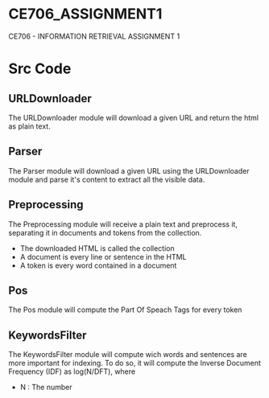 # CE706_ASSIGNMENT1
CE706 - INFORMATION RETRIEVAL ASSIGNMENT 1

# Src Code

## URLDownloader

The URLDownloader module will download a given URL and return the html as plain text. 

## Parser

The Parser module will download a given URL using the URLDownloader module and parse it's content to extract all the visible
data. 

## Preprocessing

The Preprocessing module will receive a plain text and preprocess it, separating it in documents and tokens from the collection.

* The downloaded HTML is called the collection
* A document is every line or sentence in the HTML
* A token is every word contained in a document

## Pos

The Pos module will compute the Part Of Speach Tags for every token

## KeywordsFilter

The KeywordsFilter module will compute wich words and sentences are more important for indexing. To do so, it will compute
the Inverse Document Frequency (IDF) as log(N/DFT), where

* N : The number
